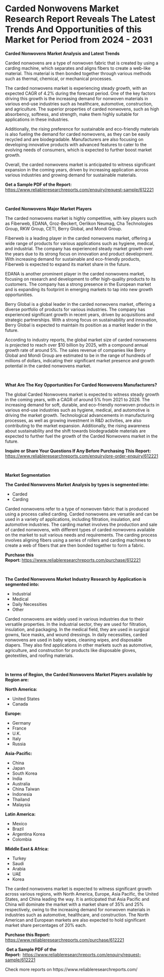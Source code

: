 <p><h1>Carded Nonwovens Market Research Report Reveals The Latest Trends And Opportunities of this Market for Period from 2024 - 2031</h1></p><p><strong>Carded Nonwovens Market Analysis and Latest Trends</strong></p>
<p><p>Carded nonwovens are a type of nonwoven fabric that is created by using a carding machine, which separates and aligns fibers to create a web-like material. This material is then bonded together through various methods such as thermal, chemical, or mechanical processes.</p><p>The carded nonwovens market is experiencing steady growth, with an expected CAGR of 4.2% during the forecast period. One of the key factors driving this growth is the increasing demand for nonwoven materials in various end-use industries such as healthcare, automotive, construction, and agriculture. The superior properties of carded nonwovens, such as high absorbency, softness, and strength, make them highly suitable for applications in these industries.</p><p>Additionally, the rising preference for sustainable and eco-friendly materials is also fueling the demand for carded nonwovens, as they can be easily recycled and are biodegradable. Manufacturers are also focusing on developing innovative products with advanced features to cater to the evolving needs of consumers, which is expected to further boost market growth.</p><p>Overall, the carded nonwovens market is anticipated to witness significant expansion in the coming years, driven by increasing application across various industries and growing demand for sustainable materials.</p></p>
<p><strong>Get a Sample PDF of the Report:&nbsp;</strong> <a href="https://www.reliableresearchreports.com/enquiry/request-sample/612221">https://www.reliableresearchreports.com/enquiry/request-sample/612221</a></p>
<p>&nbsp;</p>
<p><strong>Carded Nonwovens Major Market Players</strong></p>
<p><p>The carded nonwovens market is highly competitive, with key players such as Fiberweb, EDANA, Groz-Beckert, Oerlikon Neumag, Cha Technologies Group, RKW Group, CETI, Berry Global, and Mondi Group. </p><p>Fiberweb is a leading player in the carded nonwovens market, offering a wide range of products for various applications such as hygiene, medical, and industrial. The company has experienced steady market growth over the years due to its strong focus on innovation and product development. With increasing demand for sustainable and eco-friendly products, Fiberweb is expected to expand its market share in the future.</p><p>EDANA is another prominent player in the carded nonwovens market, focusing on research and development to offer high-quality products to its customers. The company has a strong presence in the European market and is expanding its footprint in emerging markets to tap into new growth opportunities.</p><p>Berry Global is a global leader in the carded nonwovens market, offering a diverse portfolio of products for various industries. The company has experienced significant growth in recent years, driven by acquisitions and strategic partnerships. With a strong focus on sustainability and innovation, Berry Global is expected to maintain its position as a market leader in the future.</p><p>According to industry reports, the global market size of carded nonwovens is projected to reach over $10 billion by 2025, with a compound annual growth rate of around 5%. The sales revenue of companies like Berry Global and Mondi Group are estimated to be in the range of hundreds of millions of dollars, indicating their significant market presence and growth potential in the carded nonwovens market.</p></p>
<p>&nbsp;</p>
<p><strong>What Are The Key Opportunities For Carded Nonwovens Manufacturers?</strong></p>
<p><p>The global Carded Nonwovens market is expected to witness steady growth in the coming years, with a CAGR of around 5% from 2021 to 2026. The increasing demand for soft, durable, and eco-friendly nonwoven products in various end-use industries such as hygiene, medical, and automotive is driving the market growth. Technological advancements in manufacturing processes, as well as growing investment in R&D activities, are also contributing to the market expansion. Additionally, the rising awareness about sustainability and the shift towards biodegradable materials are expected to further fuel the growth of the Carded Nonwovens market in the future.</p></p>
<p><strong>Inquire or Share Your Questions If Any Before Purchasing This Report:</strong> <a href="https://www.reliableresearchreports.com/enquiry/pre-order-enquiry/612221">https://www.reliableresearchreports.com/enquiry/pre-order-enquiry/612221</a></p>
<p>&nbsp;</p>
<p><strong>Market Segmentation</strong></p>
<p><strong>The Carded Nonwovens Market Analysis by types is segmented into:</strong></p>
<p><ul><li>Carded</li><li>Carding</li></ul></p>
<p><p>Carded nonwovens refer to a type of nonwoven fabric that is produced using a process called carding. Carded nonwovens are versatile and can be used in a variety of applications, including filtration, insulation, and automotive industries. The carding market involves the production and sale of carded nonwovens, with different types of carded nonwovens available on the market to suit various needs and requirements. The carding process involves aligning fibers using a series of rollers and carding machines to create a web of fibers that are then bonded together to form a fabric.</p></p>
<p><strong>Purchase this Report:&nbsp;</strong><a href="https://www.reliableresearchreports.com/purchase/612221">https://www.reliableresearchreports.com/purchase/612221</a></p>
<p>&nbsp;</p>
<p><strong>The Carded Nonwovens Market Industry Research by Application is segmented into:</strong></p>
<p><ul><li>Industrial</li><li>Medical</li><li>Daily Necessities</li><li>Other</li></ul></p>
<p><p>Carded nonwovens are widely used in various industries due to their versatile properties. In the industrial sector, they are used for filtration, insulation, and packaging. In the medical field, they are used in surgical gowns, face masks, and wound dressings. In daily necessities, carded nonwovens are used in baby wipes, cleaning wipes, and disposable diapers. They also find applications in other markets such as automotive, agriculture, and construction for products like disposable gloves, geotextiles, and roofing materials.</p></p>
<p>&nbsp;</p>
<p><strong>In terms of Region, the Carded Nonwovens Market Players available by Region are:</strong></p>
<p>
    <p> <strong> North America: </strong>
        <ul>
            <li>United States</li>
            <li>Canada</li>
        </ul>
        </p> 
    <p> <strong> Europe: </strong>
        <ul>
            <li>Germany</li>
            <li>France</li>
            <li>U.K.</li>
            <li>Italy</li>
            <li>Russia</li>
        </ul>
        </p> 
    <p> <strong> Asia-Pacific: </strong>
        <ul>
            <li>China</li>
            <li>Japan</li>
            <li>South Korea</li>
            <li>India</li>
            <li>Australia</li>
            <li>China Taiwan</li>
            <li>Indonesia</li>
            <li>Thailand</li>
            <li>Malaysia</li>
        </ul>
        </p> 
    <p> <strong> Latin America: </strong>
        <ul>
            <li>Mexico</li>
            <li>Brazil</li>
            <li>Argentina Korea</li>
            <li>Colombia</li>
        </ul>
        </p> 
    <p> <strong> Middle East & Africa: </strong>
        <ul>
            <li>Turkey</li>
            <li>Saudi</li>
            <li>Arabia</li>
            <li>UAE</li>
            <li>Korea</li>
        </ul>
    </p>
    </p>
<p><p>The carded nonwovens market is expected to witness significant growth across various regions, with North America, Europe, Asia Pacific, the United States, and China leading the way. It is anticipated that Asia Pacific and China will dominate the market with a market share of 35% and 25% respectively, owing to the increasing demand for nonwoven materials in industries such as automotive, healthcare, and construction. The North American and European markets are also expected to hold significant market share percentages of 20% each.</p></p>
<p><strong>Purchase this Report: </strong><a href="https://www.reliableresearchreports.com/purchase/612221">https://www.reliableresearchreports.com/purchase/612221</a></p>
<p>&nbsp;<strong>Get a Sample PDF of the Report:&nbsp;&nbsp;</strong><a href="https://www.reliableresearchreports.com/enquiry/request-sample/612221">https://www.reliableresearchreports.com/enquiry/request-sample/612221</a></p>
<p><strong></strong></p>
<p>Check more reports on https://www.reliableresearchreports.com/</p>